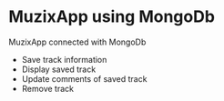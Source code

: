# MuzixApp using MongoDb




MuzixApp connected with MongoDb

  - Save track information
  - Display saved track
  - Update comments of saved track
  - Remove track


